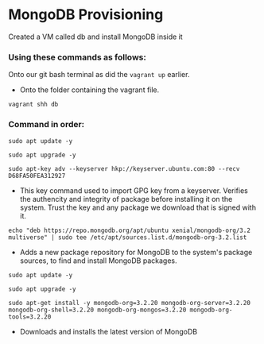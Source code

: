 <h1>MongoDB Provisioning</h1>

Created a VM called db and install MongoDB inside it

<h3>Using these commands as follows:</h3>

Onto our git bash terminal as did the `vagrant up` earlier.

- Onto the folder containing the vagrant file.

`vagrant shh db`

<h3>Command in order:</h3>

`sudo apt update -y` 

`sudo apt upgrade -y`

`sudo apt-key adv --keyserver hkp://keyserver.ubuntu.com:80 --recv D68FA50FEA312927`

- This key command used to import GPG key from a keyserver. Verifies the authencity and integrity of package before installing it on the system. Trust the 
key and any package we download that is signed with it. 

`echo "deb https://repo.mongodb.org/apt/ubuntu xenial/mongodb-org/3.2 multiverse" | sudo tee /etc/apt/sources.list.d/mongodb-org-3.2.list`

- Adds a new package repository for MongoDB to the system's package sources, to find and install MongoDB packages.

`sudo apt update -y`

`sudo apt upgrade -y`

`sudo apt-get install -y mongodb-org=3.2.20 mongodb-org-server=3.2.20 mongodb-org-shell=3.2.20 mongodb-org-mongos=3.2.20 mongodb-org-tools=3.2.20`

- Downloads and installs the latest version of MongoDB
